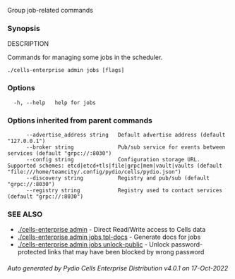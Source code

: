 Group job-related commands

### Synopsis


DESCRIPTION

  Commands for managing some jobs in the scheduler.


```
./cells-enterprise admin jobs [flags]
```

### Options

```
  -h, --help   help for jobs
```

### Options inherited from parent commands

```
      --advertise_address string   Default advertise address (default "127.0.0.1")
      --broker string              Pub/sub service for events between services (default "grpc://:8030")
      --config string              Configuration storage URL. Supported schemes: etcd|etcd+tls|file|grpc|mem|vault|vaults (default "file:///home/teamcity/.config/pydio/cells/pydio.json")
      --discovery string           Registry and pub/sub (default "grpc://:8030")
      --registry string            Registry used to contact services (default "grpc://:8030")
```

### SEE ALSO

* [./cells-enterprise admin](./cells-enterprise-admin)	 - Direct Read/Write access to Cells data
* [./cells-enterprise admin jobs tpl-docs](./cells-enterprise-admin-jobs-tpl-docs)	 - Generate docs for jobs
* [./cells-enterprise admin jobs unlock-public](./cells-enterprise-admin-jobs-unlock-public)	 - Unlock password-protected links that may have been blocked by wrong password

###### Auto generated by Pydio Cells Enterprise Distribution v4.0.1 on 17-Oct-2022
